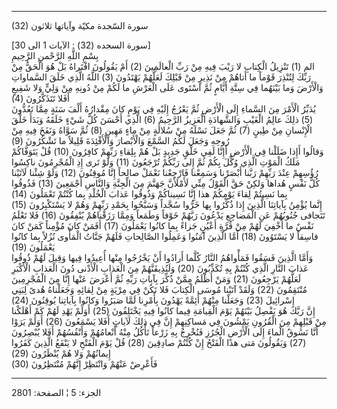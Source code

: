 ------------------------------------------------------------------------

(32) سورة السّجدة مكيّة وآياتها ثلاثون  
  
\[سورة السجده (32) : الآيات 1 الى 30\]  
بِسْمِ اللَّهِ الرَّحْمنِ الرَّحِيمِ  
الم (1) تَنْزِيلُ الْكِتابِ لا رَيْبَ فِيهِ مِنْ رَبِّ الْعالَمِينَ (2) أَمْ يَقُولُونَ افْتَراهُ بَلْ
هُوَ الْحَقُّ مِنْ رَبِّكَ لِتُنْذِرَ قَوْماً ما أَتاهُمْ مِنْ نَذِيرٍ مِنْ قَبْلِكَ لَعَلَّهُمْ يَهْتَدُونَ (3) اللَّهُ
الَّذِي خَلَقَ السَّماواتِ وَالْأَرْضَ وَما بَيْنَهُما فِي سِتَّةِ أَيَّامٍ ثُمَّ اسْتَوى عَلَى الْعَرْشِ ما
لَكُمْ مِنْ دُونِهِ مِنْ وَلِيٍّ وَلا شَفِيعٍ أَفَلا تَتَذَكَّرُونَ (4)  
يُدَبِّرُ الْأَمْرَ مِنَ السَّماءِ إِلَى الْأَرْضِ ثُمَّ يَعْرُجُ إِلَيْهِ فِي يَوْمٍ كانَ مِقْدارُهُ أَلْفَ سَنَةٍ
مِمَّا تَعُدُّونَ (5) ذلِكَ عالِمُ الْغَيْبِ وَالشَّهادَةِ الْعَزِيزُ الرَّحِيمُ (6) الَّذِي أَحْسَنَ كُلَّ شَيْءٍ
خَلَقَهُ وَبَدَأَ خَلْقَ الْإِنْسانِ مِنْ طِينٍ (7) ثُمَّ جَعَلَ نَسْلَهُ مِنْ سُلالَةٍ مِنْ ماءٍ مَهِينٍ (8) ثُمَّ
سَوَّاهُ وَنَفَخَ فِيهِ مِنْ رُوحِهِ وَجَعَلَ لَكُمُ السَّمْعَ وَالْأَبْصارَ وَالْأَفْئِدَةَ قَلِيلاً ما تَشْكُرُونَ
(9)  
وَقالُوا أَإِذا ضَلَلْنا فِي الْأَرْضِ أَإِنَّا لَفِي خَلْقٍ جَدِيدٍ بَلْ هُمْ بِلِقاءِ رَبِّهِمْ كافِرُونَ
(10) قُلْ يَتَوَفَّاكُمْ مَلَكُ الْمَوْتِ الَّذِي وُكِّلَ بِكُمْ ثُمَّ إِلى رَبِّكُمْ تُرْجَعُونَ (11) وَلَوْ تَرى
إِذِ الْمُجْرِمُونَ ناكِسُوا رُؤُسِهِمْ عِنْدَ رَبِّهِمْ رَبَّنا أَبْصَرْنا وَسَمِعْنا فَارْجِعْنا نَعْمَلْ صالِحاً
إِنَّا مُوقِنُونَ (12) وَلَوْ شِئْنا لَآتَيْنا كُلَّ نَفْسٍ هُداها وَلكِنْ حَقَّ الْقَوْلُ مِنِّي لَأَمْلَأَنَّ
جَهَنَّمَ مِنَ الْجِنَّةِ وَالنَّاسِ أَجْمَعِينَ (13) فَذُوقُوا بِما نَسِيتُمْ لِقاءَ يَوْمِكُمْ هذا إِنَّا
نَسِيناكُمْ وَذُوقُوا عَذابَ الْخُلْدِ بِما كُنْتُمْ تَعْمَلُونَ (14)  
إِنَّما يُؤْمِنُ بِآياتِنَا الَّذِينَ إِذا ذُكِّرُوا بِها خَرُّوا سُجَّداً وَسَبَّحُوا بِحَمْدِ رَبِّهِمْ وَهُمْ لا
يَسْتَكْبِرُونَ (15) تَتَجافى جُنُوبُهُمْ عَنِ الْمَضاجِعِ يَدْعُونَ رَبَّهُمْ خَوْفاً وَطَمَعاً وَمِمَّا
رَزَقْناهُمْ يُنْفِقُونَ (16) فَلا تَعْلَمُ نَفْسٌ ما أُخْفِيَ لَهُمْ مِنْ قُرَّةِ أَعْيُنٍ جَزاءً بِما كانُوا
يَعْمَلُونَ (17) أَفَمَنْ كانَ مُؤْمِناً كَمَنْ كانَ فاسِقاً لا يَسْتَوُونَ (18) أَمَّا الَّذِينَ آمَنُوا
وَعَمِلُوا الصَّالِحاتِ فَلَهُمْ جَنَّاتُ الْمَأْوى نُزُلاً بِما كانُوا يَعْمَلُونَ (19)  
وَأَمَّا الَّذِينَ فَسَقُوا فَمَأْواهُمُ النَّارُ كُلَّما أَرادُوا أَنْ يَخْرُجُوا مِنْها أُعِيدُوا فِيها
وَقِيلَ لَهُمْ ذُوقُوا عَذابَ النَّارِ الَّذِي كُنْتُمْ بِهِ تُكَذِّبُونَ (20) وَلَنُذِيقَنَّهُمْ مِنَ الْعَذابِ
الْأَدْنى دُونَ الْعَذابِ الْأَكْبَرِ لَعَلَّهُمْ يَرْجِعُونَ (21) وَمَنْ أَظْلَمُ مِمَّنْ ذُكِّرَ بِآياتِ رَبِّهِ ثُمَّ
أَعْرَضَ عَنْها إِنَّا مِنَ الْمُجْرِمِينَ مُنْتَقِمُونَ (22) وَلَقَدْ آتَيْنا مُوسَى الْكِتابَ فَلا تَكُنْ فِي
مِرْيَةٍ مِنْ لِقائِهِ وَجَعَلْناهُ هُدىً لِبَنِي إِسْرائِيلَ (23) وَجَعَلْنا مِنْهُمْ أَئِمَّةً يَهْدُونَ
بِأَمْرِنا لَمَّا صَبَرُوا وَكانُوا بِآياتِنا يُوقِنُونَ (24)  
إِنَّ رَبَّكَ هُوَ يَفْصِلُ بَيْنَهُمْ يَوْمَ الْقِيامَةِ فِيما كانُوا فِيهِ يَخْتَلِفُونَ (25) أَوَلَمْ يَهْدِ
لَهُمْ كَمْ أَهْلَكْنا مِنْ قَبْلِهِمْ مِنَ الْقُرُونِ يَمْشُونَ فِي مَساكِنِهِمْ إِنَّ فِي ذلِكَ لَآياتٍ أَفَلا
يَسْمَعُونَ (26) أَوَلَمْ يَرَوْا أَنَّا نَسُوقُ الْماءَ إِلَى الْأَرْضِ الْجُرُزِ فَنُخْرِجُ بِهِ زَرْعاً تَأْكُلُ
مِنْهُ أَنْعامُهُمْ وَأَنْفُسُهُمْ أَفَلا يُبْصِرُونَ (27) وَيَقُولُونَ مَتى هذَا الْفَتْحُ إِنْ كُنْتُمْ
صادِقِينَ (28) قُلْ يَوْمَ الْفَتْحِ لا يَنْفَعُ الَّذِينَ كَفَرُوا إِيمانُهُمْ وَلا هُمْ يُنْظَرُونَ
(29)  
فَأَعْرِضْ عَنْهُمْ وَانْتَظِرْ إِنَّهُمْ مُنْتَظِرُونَ (30)

------------------------------------------------------------------------

الجزء: 5 ¦ الصفحة: 2801
